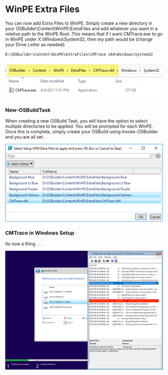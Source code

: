 # WinPE Extra Files

You can now add Extra Files to WinPE.  Simply create a new directory in your OSBuilder\Content\WinPE\ExtraFiles and add whatever you want in a relative path to the WinPE Root.  This means that if I want CMTrace.exe to go in WinPE under X:\Windows\System32, then my path would be \(change your Drive Letter as needed\):

```text
D:\OSBuilder\Content\WinPE\ExtraFiles\CMTrace x64\Windows\System32
```

![](../../../../../.gitbook/assets/2018-08-02_3-13-38.png)

### New-OSBuildTask

When creating a new OSBuild Task, you will have the option to select multiple directories to be applied.  You will be prompted for each WinPE.  Once this is complete, simply create your OSBuild using Invoke-OSBuilder and you are all set.

![](../../../../../.gitbook/assets/2018-08-02_2-37-01.png)

### CMTrace in Windows Setup

Its now a thing . . .

![](../../../../../.gitbook/assets/2018-08-02_3-10-05.png)

